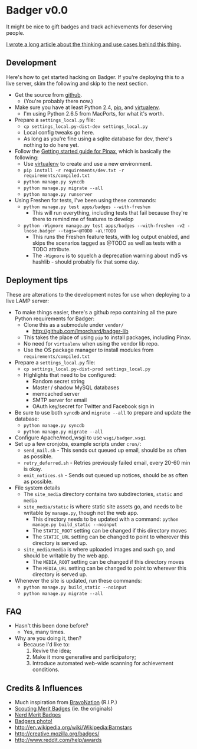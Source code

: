 # Badger v0.0

It might be nice to gift badges and track achievements for deserving people.

[I wrote a long article about the thinking and use cases behind this thing.](http://decafbad.com/2010/07/badger-article/)

## Development

Here's how to get started hacking on Badger. If you're deploying this to a live
server, skim the following and skip to the next section.

* Get the source from [github](http://github.com/lmorchard/badger).
    * (You're probably there now.)
* Make sure you have at least Python 2.4, [pip][], and [virtualenv][].
    * I'm using Python 2.6.5 from MacPorts, for what it's worth.
* Prepare a `settings_local.py` file:
    * `cp settings_local.py-dist-dev settings_local.py`
    * Local config tweaks go here.
    * As long as you're fine using a sqlite database for dev, there's nothing to do here yet.
* Follow the [Getting started guide for Pinax](http://pinaxproject.com/docs/dev/gettingstarted.html), which is basically the following:
    * Use [virtualenv][] to create and use a new environment.
    * `pip install -r requirements/dev.txt -r requirements/compiled.txt`
    * `python manage.py syncdb`
    * `python manage.py migrate --all`
    * `python manage.py runserver`
* Using Freshen for tests, I've been using these commands:
    * `python manage.py test apps/badges --with-freshen`
        * This will run everything, including tests that fail because they're there to remind me of features to develop
    * `python -Wignore manage.py test apps/badges --with-freshen -v2 -lnose.badger --tags=~@TODO -a\!TODO`
        * This runs the Freshen feature tests, with log output enabled, and skips the scenarios tagged as @TODO as well as tests with a TODO attribute.
        * The `-Wignore` is to squelch a deprecation warning about md5 vs hashlib - should probably fix that some day.

[virtualenv]: http://pypi.python.org/pypi/virtualenv
[pip]: http://pip.openplans.org/

## Deployment tips

These are alterations to the development notes for use when deploying to a live LAMP server:

* To make things easier, there's a github repo containing all the pure Python requirements for Badger:
    * Clone this as a submodule under `vendor/`
        * <http://github.com/lmorchard/badger-lib>
    * This takes the place of using `pip` to install packages, including Pinax.
    * No need for `virtualenv` when using the vendor lib repo.
    * Use the OS package manager to install modules from `requirements/compiled.txt`
* Prepare a `settings_local.py` file:
    * `cp settings_local.py-dist-prod settings_local.py`
    * Highlights that need to be configured:
        * Random secret string
        * Master / shadow MySQL databases
        * memcached server
        * SMTP server for email
        * OAuth key/secret for Twitter and Facebook sign in
* Be sure to use both `syncdb` and `migrate --all` to prepare and update the database:
    * `python manage.py syncdb`
    * `python manage.py migrate --all`
* Configure Apache/mod_wsgi to use `wsgi/badger.wsgi`
* Set up a few cronjobs, example scripts under `cron/`:
    * `send_mail.sh` - This sends out queued up email, should be as often as possible.
    * `retry_deferred.sh` - Retries previously failed email, every 20-60 min is okay.
    * `emit_notices.sh` - Sends out queued up notices, should be as often as possible.
* File system details
    * The `site_media` directory contains two subdirectories, `static` and `media`
    * `site_media/static` is where static site assets go, and needs to be writable by `manage.py`, though not the web app.
        * This directory needs to be updated with a command: `python manage.py build_static --noinput`
        * The `STATIC_ROOT` setting can be changed if this directory moves
        * The `STATIC_URL` setting can be changed to point to wherever this directory is served up.
    * `site_media/media` is where uploaded images and such go, and should be writable by the web app.
        * The `MEDIA_ROOT` setting can be changed if this directory moves
        * The `MEDIA_URL` setting can be changed to point to wherever this directory is served up.
* Whenever the site is updated, run these commands:
    * `python manage.py build_static --noinput`
    * `python manage.py migrate --all`

## FAQ

* Hasn't this been done before?
    * Yes, many times.
* Why are you doing it, then?
    * Because I'd like to:
        1. Revive the idea; 
        2. Make it more generative and participatory;
        3. Introduce automated web-wide scanning for achievement conditions.

## Credits & Influences

* Much inspiration from [BravoNation][] (R.I.P.)
* [Scouting Merit Badges](http://meritbadge.org/wiki/index.php/Main_Page) (ie. the originals)
* [Nerd Merit Badges](http://www.nerdmeritbadges.com/)
* [Badgers photo!](http://www.flickr.com/photos/66176388@N00/3955963781/)
* <http://en.wikipedia.org/wiki/Wikipedia:Barnstars>
* <http://creative.mozilla.org/badges/>
* <http://www.reddit.com/help/awards>

[bravonation]: http://waxy.org/2007/12/exclusive_yahoo/
